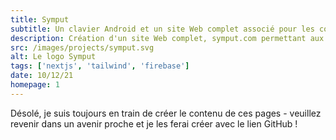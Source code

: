 ```yaml
---
title: Symput
subtitle: Un clavier Android et un site Web complet associé pour les commentaires
description: Création d'un site Web complet, symput.com permettant aux utilisateurs de notre clavier Android de projet de groupe de première année de fournir des commentaires. Le site comprend un CMS, des profils d'utilisateurs, des fonctions sans serveur et plus encore !
src: /images/projects/symput.svg
alt: Le logo Symput
tags: ['nextjs', 'tailwind', 'firebase']
date: 10/12/21
homepage: 1
---
```


Désolé, je suis toujours en train de créer le contenu de ces pages - veuillez revenir dans un avenir proche et je les ferai créer avec le lien GitHub !
